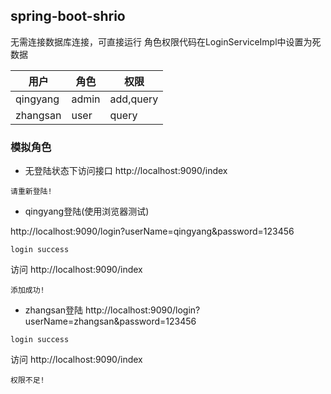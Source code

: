 ## spring-boot-shrio

无需连接数据库连接，可直接运行
角色权限代码在LoginServiceImpl中设置为死数据

|用户|角色|权限|
|-----|-----|-----|
|qingyang | admin| add,query|
|zhangsan|user|query|

### 模拟角色
* 无登陆状态下访问接口
http://localhost:9090/index
```
请重新登陆!
```
* qingyang登陆(使用浏览器测试)

http://localhost:9090/login?userName=qingyang&password=123456

```
login success
```

访问 http://localhost:9090/index
```
添加成功!
```

* zhangsan登陆
http://localhost:9090/login?userName=zhangsan&password=123456
```
login success
```
访问 http://localhost:9090/index
```
权限不足!
```
